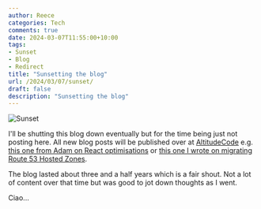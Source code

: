 ```yaml
---
author: Reece
categories: Tech
comments: true
date: 2024-03-07T11:55:00+10:00
tags:
- Sunset
- Blog
- Redirect
title: "Sunsetting the blog"
url: /2024/03/07/sunset/
draft: false
description: "Sunsetting the blog"
---
```


![Sunset](/public/img/sunset.webp "Sunset")

I'll be shutting this blog down eventually but for the time being just not posting here. All new blog posts will be published over at [AltitudeCode](https://altitudecode.com.au) e.g. [this one from Adam on React optimisations](https://altitudecode.com.au/posts/2024-02-29-optimizing-computation-in-react/) or [this one I wrote on migrating Route 53 Hosted Zones](https://altitudecode.com.au/posts/2024-02-27-migrate-route-53-aws-account/).

The blog lasted about three and a half years which is a fair shout. Not a lot of content over that time but was good to jot down thoughts as I went.

Ciao...
